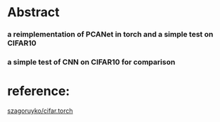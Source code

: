 # Abstract

### a reimplementation of PCANet in torch and a simple test on CIFAR10

### a simple test of CNN on CIFAR10 for comparison

# reference:
[szagoruyko/cifar.torch](https://github.com/szagoruyko/cifar.torch)




